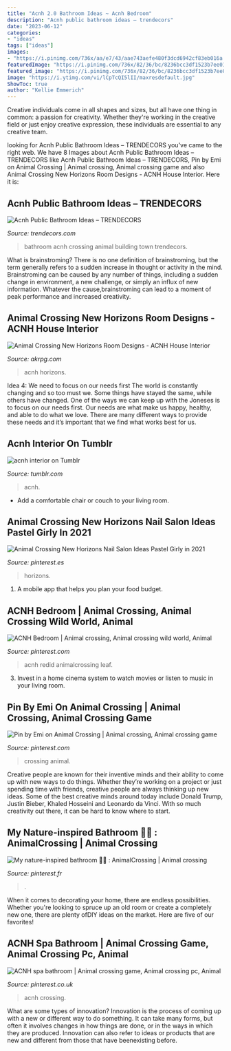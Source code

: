 ```yaml
---
title: "Acnh 2.0 Bathroom Ideas ~ Acnh Bedroom"
description: "Acnh public bathroom ideas – trendecors"
date: "2023-06-12"
categories:
- "ideas"
tags: ["ideas"]
images:
- "https://i.pinimg.com/736x/aa/e7/43/aae743aefe480f3dcd6942cf83eb016a.jpg"
featuredImage: "https://i.pinimg.com/736x/82/36/bc/8236bcc3df1523b7ee0139faf378bf9e.jpg"
featured_image: "https://i.pinimg.com/736x/82/36/bc/8236bcc3df1523b7ee0139faf378bf9e.jpg"
image: "https://i.ytimg.com/vi/lCpTcQI5lII/maxresdefault.jpg"
ShowToc: true
author: "Kellie Emmerich"
---
```



Creative individuals come in all shapes and sizes, but all have one thing in common: a passion for creativity. Whether they're working in the creative field or just enjoy creative expression, these individuals are essential to any creative team.

	

		
looking for Acnh Public Bathroom Ideas – TRENDECORS you've came to the right web. We have 8 Images about Acnh Public Bathroom Ideas – TRENDECORS like Acnh Public Bathroom Ideas – TRENDECORS, Pin by Emi on Animal Crossing | Animal crossing, Animal crossing game and also Animal Crossing New Horizons Room Designs - ACNH House Interior. Here it is:
		
    
## Acnh Public Bathroom Ideas – TRENDECORS

<img loading=lazy src="https://pbs.twimg.com/media/EUW_4h5UcAIm8M0.jpg" onerror="this.onerror=null;this.src='https://tse2.mm.bing.net/th?id=OIP.oDCS2SjEKlRdiPJ2VCdIBwHaEK&amp;pid=15.1';" alt="Acnh Public Bathroom Ideas – TRENDECORS">

_Source: trendecors.com_

>bathroom acnh crossing animal building town trendecors. 

	

What is brainstroming?
There is no one definition of brainstroming, but the term generally refers to a sudden increase in thought or activity in the mind. Brainstroming can be caused by any number of things, including a sudden change in environment, a new challenge, or simply an influx of new information. Whatever the cause,brainstroming can lead to a moment of peak performance and increased creativity.

    
## Animal Crossing New Horizons Room Designs - ACNH House Interior

<img loading=lazy src="https://i.ytimg.com/vi/lCpTcQI5lII/maxresdefault.jpg" onerror="this.onerror=null;this.src='https://tse3.mm.bing.net/th?id=OIP.lG2YE1iDpuXD2pgdD1z3-QHaEK&amp;pid=15.1';" alt="Animal Crossing New Horizons Room Designs - ACNH House Interior">

_Source: akrpg.com_

>acnh horizons. 

	

Idea 4: We need to focus on our needs first
The world is constantly changing and so too must we. Some things have stayed the same, while others have changed. One of the ways we can keep up with the Joneses is to focus on our needs first. Our needs are what make us happy, healthy, and able to do what we love. There are many different ways to provide these needs and it’s important that we find what works best for us.

    
## Acnh Interior On Tumblr

<img loading=lazy src="https://66.media.tumblr.com/5d8c3d2c1b0af4e1cdfa03f94433628d/6f00427d629014ee-55/s640x960/e1e1879629bbb4663b155cc342f5e304b4f7a5f6.jpg" onerror="this.onerror=null;this.src='https://tse4.mm.bing.net/th?id=OIP.6JiY9gHdvojTXfbB-_AzrwHaEK&amp;pid=15.1';" alt="acnh interior on Tumblr">

_Source: tumblr.com_

>acnh. 

	

- Add a comfortable chair or couch to your living room.

    
## Animal Crossing New Horizons Nail Salon Ideas Pastel Girly In 2021

<img loading=lazy src="https://i.pinimg.com/736x/07/2b/50/072b505078ad229fe0294292fb00f0f1.jpg" onerror="this.onerror=null;this.src='https://tse1.mm.bing.net/th?id=OIP.eu7wESlsYpkXPR1viIJ0EgHaEK&amp;pid=15.1';" alt="Animal Crossing New Horizons Nail Salon Ideas Pastel Girly in 2021">

_Source: pinterest.es_

>horizons. 

	

1. A mobile app that helps you plan your food budget.

    
## ACNH Bedroom | Animal Crossing, Animal Crossing Wild World, Animal

<img loading=lazy src="https://i.pinimg.com/originals/0c/7b/b3/0c7bb3094e1d62f5a9b4db3c8a09d4a6.jpg" onerror="this.onerror=null;this.src='https://tse2.mm.bing.net/th?id=OIP.bhEGfcskEQtLB0XR5BNwHgHaEK&amp;pid=15.1';" alt="ACNH Bedroom | Animal crossing, Animal crossing wild world, Animal">

_Source: pinterest.com_

>acnh redid animalcrossing leaf. 

	

3. Invest in a home cinema system to watch movies or listen to music in your living room.

    
## Pin By Emi On Animal Crossing | Animal Crossing, Animal Crossing Game

<img loading=lazy src="https://i.pinimg.com/736x/d0/5d/f7/d05df70331c45bbb885aa3802a65376f.jpg" onerror="this.onerror=null;this.src='https://tse2.mm.bing.net/th?id=OIP.ciQgXSyEm2Ft3-aw3pLccAHaFO&amp;pid=15.1';" alt="Pin by Emi on Animal Crossing | Animal crossing, Animal crossing game">

_Source: pinterest.com_

>crossing animal. 

	

Creative people are known for their inventive minds and their ability to come up with new ways to do things. Whether they’re working on a project or just spending time with friends, creative people are always thinking up new ideas. Some of the best creative minds around today include Donald Trump, Justin Bieber, Khaled Hosseini and Leonardo da Vinci. With so much creativity out there, it can be hard to know where to start.

    
## My Nature-inspired Bathroom 🌿🛁 : AnimalCrossing | Animal Crossing

<img loading=lazy src="https://i.pinimg.com/736x/aa/e7/43/aae743aefe480f3dcd6942cf83eb016a.jpg" onerror="this.onerror=null;this.src='https://tse1.mm.bing.net/th?id=OIP.va8wKXbtdGsQbwJ5o5EhJQHaIT&amp;pid=15.1';" alt="My nature-inspired bathroom 🌿🛁 : AnimalCrossing | Animal crossing">

_Source: pinterest.fr_

>. 

	

When it comes to decorating your home, there are endless possibilities. Whether you're looking to spruce up an old room or create a completely new one, there are plenty ofDIY ideas on the market. Here are five of our favorites!

    
## ACNH Spa Bathroom | Animal Crossing Game, Animal Crossing Pc, Animal

<img loading=lazy src="https://i.pinimg.com/736x/82/36/bc/8236bcc3df1523b7ee0139faf378bf9e.jpg" onerror="this.onerror=null;this.src='https://tse3.mm.bing.net/th?id=OIP.m23WpI7cmBMkJ9sL2FEldAHaEK&amp;pid=15.1';" alt="ACNH spa bathroom | Animal crossing game, Animal crossing pc, Animal">

_Source: pinterest.co.uk_

>acnh crossing. 

	

What are some types of innovation?
Innovation is the process of coming up with a new or different way to do something. It can take many forms, but often it involves changes in how things are done, or in the ways in which they are produced. Innovation can also refer to ideas or products that are new and different from those that have beenexisting before.

